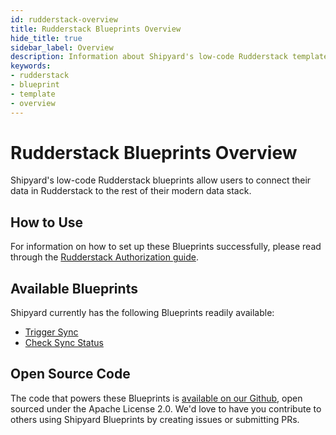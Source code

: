 ```yaml
---
id: rudderstack-overview
title: Rudderstack Blueprints Overview
hide_title: true
sidebar_label: Overview
description: Information about Shipyard's low-code Rudderstack templates.
keywords:
- rudderstack
- blueprint
- template
- overview
---
```


# Rudderstack Blueprints Overview

Shipyard's low-code Rudderstack blueprints allow users to connect their data in Rudderstack to the rest of their modern data stack.


## How to Use
For information on how to set up these Blueprints successfully, please read through the [Rudderstack Authorization guide](rudderstack-authorization.md).


## Available Blueprints
Shipyard currently has the following Blueprints readily available: 
- [Trigger Sync](rudderstack-trigger-sync.md)
- [Check Sync Status](rudderstack-check-sync-status.md)

## Open Source Code
The code that powers these Blueprints is [available on our Github](https://github.com/shipyardapp/shipyard-blueprints/tree/main/shipyard_blueprints/rudderstack), open sourced under the Apache License 2.0. We'd love to have you contribute to others using Shipyard Blueprints by creating issues or submitting PRs.
